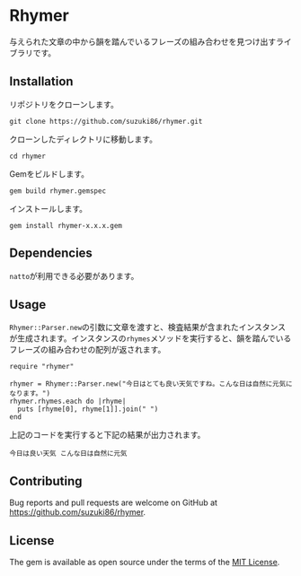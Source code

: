 # Rhymer

与えられた文章の中から韻を踏んでいるフレーズの組み合わせを見つけ出すライブラリです。

## Installation

リポジトリをクローンします。

```
git clone https://github.com/suzuki86/rhymer.git
```

クローンしたディレクトリに移動します。

```
cd rhymer
```

Gemをビルドします。

```
gem build rhymer.gemspec
```

インストールします。

```
gem install rhymer-x.x.x.gem
```

## Dependencies

`natto`が利用できる必要があります。


## Usage

`Rhymer::Parser.new`の引数に文章を渡すと、検査結果が含まれたインスタンスが生成されます。インスタンスの`rhymes`メソッドを実行すると、韻を踏んでいるフレーズの組み合わせの配列が返されます。

```
require "rhymer"

rhymer = Rhymer::Parser.new("今日はとても良い天気ですね。こんな日は自然に元気になります。")
rhymer.rhymes.each do |rhyme|
  puts [rhyme[0], rhyme[1]].join(" ")
end
```

上記のコードを実行すると下記の結果が出力されます。

```
今日は良い天気 こんな日は自然に元気
```


## Contributing

Bug reports and pull requests are welcome on GitHub at https://github.com/suzuki86/rhymer.


## License

The gem is available as open source under the terms of the [MIT License](http://opensource.org/licenses/MIT).

